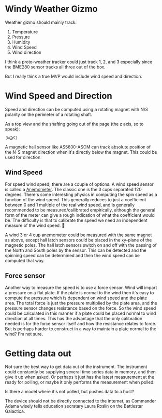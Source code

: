 # Windy Weather Gizmo

Weather gizmo should mainly track:
1. Temperature
2. Pressure
3. Humidity
4. Wind Speed
5. Wind direction

I think a proto-weather tracker could just track 1, 2, and 3 especially since the BME280 sensor tracks all three out of the box.

But I really think a true MVP would include wind speed and direction.

# Wind Speed and Direction

Speed and direction can be computed using a rotating magnet with N/S polarity on the perimeter of a rotating shaft.

As a top view and the shafting going out of the page (the z axis, so to speak):
   
    [N⨁S]

A magnetic hall sensor like AS5600-ASOM can track absolute position of the N-S magnet direction when it's directly below the magnet. This could be used for direction.

## Wind Speed
For speed wind speed, there are a couple of options. A wind speed sensor is called a [Anemometer](https://en.wikipedia.org/wiki/Anemometer). 
The classic one is the 3 cups separated 120 degrees. There's some interesting physics in computing the spin speed as a function of the wind speed. 
This generally reduces to just a coefficient between 0 and 1 multiple of the real wind speed, and is generally recommended to be measured/callibrated
empirically, although the general form of the meter can give a rough indication of what the coefficient would be. The difficulty is that to calibrate
the speed we need an independent measure of the wind speed. 🤷

A wind 3 or 4 cup anemometer could be measured with the same magnet as above, except hall latch sensors could be placed in the xy-plane of the magnetic poles.
The hall latch sensors switch on and off with the passing of the North and South poles by the sensor. This can be detected and the spinning speed can be determined
and then the wind speed can be computed that way.

## Force sensor
Another way to measure the speed is to use a force sensor. Wind will impart a pressure on a flat plate. If the plate is normal to the wind then it's easy to
compute the pressure which is dependent on wind speed and the plate area. The total force is just the pressure multiplied by the plate area, and the pressure
sensor changes resistance based on the force. So the wind speed could be calculated in this manner if a plate could be placed normal to wind direction at all
times. This has the advantage that the only calibration needed is for the force sensor itself and how the resistance relates to force. But is perhaps harder to
construct in a way to maintain a plate normal to the wind? I'm not sure.

# Getting data out
Not sure the best way to get data out of the instrument. The instrument could constantly be supplying several time series data in memory, and then give it up
when asked. Or perhaps it just has the latest measurement at the ready for polling, or maybe it only performs the measurement when polled.

Is there a model where it's not polled, but pushes data to a host?

The device should not be directly connected to the internet, as Commander Adama wisely tells education secratary Laura Roslin on the Battlestar Galactica.
